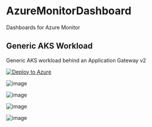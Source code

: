 # AzureMonitorDashboard
Dashboards for Azure Monitor

## Generic AKS Workload

Generic AKS workload behind an Application Gateway v2

[![Deploy to Azure](https://aka.ms/deploytoazurebutton)](https://portal.azure.com/#create/Microsoft.Template/uri/https%3A%2F%2Fraw.githubusercontent.com%2Frbickel%2FAzureMonitorDashboard%2Fmain%2FGenericAKSWorkload.arm)

![image](https://user-images.githubusercontent.com/11852796/143069872-134c02a4-6fba-4d31-be7b-7ee301770e3f.png)

![image](https://user-images.githubusercontent.com/11852796/143069910-fe3d9b7a-bdd1-402f-b535-918bbf079616.png)

![image](https://user-images.githubusercontent.com/11852796/143069982-5e0a964e-5445-4a14-a76f-fac33dbefcfe.png)

![image](https://user-images.githubusercontent.com/11852796/143070094-e81afb18-6b1c-446c-a686-6190af82a162.png)
